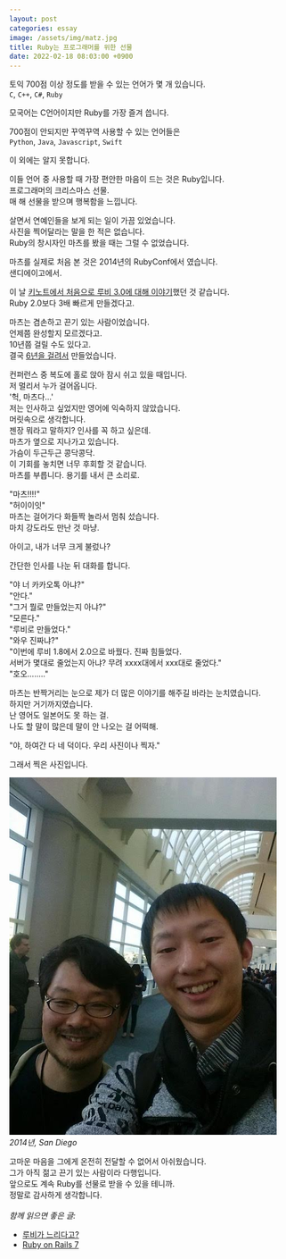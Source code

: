 ```yaml
---
layout: post
categories: essay
image: /assets/img/matz.jpg
title: Ruby는 프로그래머를 위한 선물
date: 2022-02-18 08:03:00 +0900
---
```


토익 700점 이상 정도를 받을 수 있는 언어가 몇 개 있습니다.  
`C`, `C++`, `C#`, `Ruby`

모국어는 C언어이지만 Ruby를 가장 즐겨 씁니다.

700점이 안되지만 꾸역꾸역 사용할 수 있는 언어들은  
`Python`, `Java`, `Javascript`, `Swift`

이 외에는 알지 못합니다.

이들 언어 중 사용할 때 가장 편안한 마음이 드는 것은 Ruby입니다.  
프로그래머의 크리스마스 선물.  
매 해 선물을 받으며 행복함을 느낍니다.

살면서 연예인들을 보게 되는 일이 가끔 있었습니다.  
사진을 찍어달라는 말을 한 적은 없습니다.  
Ruby의 창시자인 마츠를 봤을 때는 그럴 수 없었습니다.

마츠를 실제로 처음 본 것은 2014년의 RubyConf에서 였습니다.  
샌디에이고에서.

이 날 [키노트에서 처음으로 루비 3.0에 대해 이야기](https://youtu.be/85ct6jOvVPI?t=801)했던 것 같습니다.  
Ruby 2.0보다 3배 빠르게 만들겠다고.  

마츠는 겸손하고 끈기 있는 사람이었습니다.  
언제쯤 완성할지 모르겠다고.  
10년쯤 걸릴 수도 있다고.  
결국 [6년을 걸려서](https://www.ruby-lang.org/en/news/2020/12/25/ruby-3-0-0-released/) 만들었습니다.

컨퍼런스 중 복도에 홀로 앉아 잠시 쉬고 있을 때입니다.    
저 멀리서 누가 걸어옵니다.  
'헉, 마츠다...'  
저는 인사하고 싶었지만 영어에 익숙하지 않았습니다.  
머릿속으로 생각합니다.  
젠장 뭐라고 말하지? 인사를 꼭 하고 싶은데.  
마츠가 옆으로 지나가고 있습니다.  
가슴이 두근두근 콩닥콩닥.  
이 기회를 놓치면 너무 후회할 것 같습니다.  
마츠를 부릅니다. 용기를 내서 큰 소리로.

"마츠!!!!"  
"허이이잇"  
마츠는 걸어가다 화들짝 놀라서 멈춰 섰습니다.  
마치 강도라도 만난 것 마냥.

아이고, 내가 너무 크게 불렀나?

간단한 인사를 나눈 뒤 대화를 합니다.

"야 너 카카오톡 아냐?"  
"안다."  
"그거 뭘로 만들었는지 아냐?"  
"모른다."  
"루비로 만들었다."  
"와우 진짜냐?"  
"이번에 루비 1.8에서 2.0으로 바꿨다. 진짜 힘들었다.  
서버가 몇대로 줄었는지 아냐? 무려 xxxx대에서 xxx대로 줄었다."  
"호오........"

마츠는 반짝거리는 눈으로 제가 더 많은 이야기를 해주길 바라는 눈치였습니다.  
하지만 거기까지였습니다.  
난 영어도 일본어도 못 하는 걸.  
나도 할 말이 많은데 말이 안 나오는 걸 어떡해.

"야, 하여간 다 네 덕이다. 우리 사진이나 찍자."

그래서 찍은 사진입니다.

![마츠와 함께](/assets/img/matz.jpg)  
*2014년, San Diego*

고마운 마음을 그에게 온전히 전달할 수 없어서 아쉬웠습니다.  
그가 아직 젊고 끈기 있는 사람이라 다행입니다.  
앞으로도 계속 Ruby를 선물로 받을 수 있을 테니까.  
정말로 감사하게 생각합니다.
<br>
<br>
*함께 읽으면 좋은 글:*
* [루비가 느리다고?](/essay/2023/01/04/dont-say-ruby-is-slow.html)
* [Ruby on Rails 7](/essay/2021/12/17/ruby-on-rails-7.html)